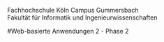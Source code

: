 Fachhochschule Köln Campus Gummersbach  
Fakultät für Informatik und Ingenieurwissenschaften

#Web-basierte Anwendungen 2 - Phase 2




